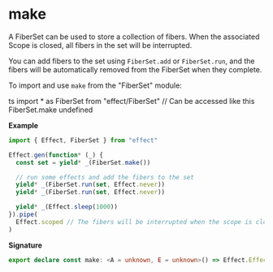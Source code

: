 # make

A FiberSet can be used to store a collection of fibers.
When the associated Scope is closed, all fibers in the set will be interrupted.

You can add fibers to the set using `FiberSet.add` or `FiberSet.run`, and the fibers will
be automatically removed from the FiberSet when they complete.

To import and use `make` from the "FiberSet" module:

ts
import \* as FiberSet from "effect/FiberSet"
// Can be accessed like this
FiberSet.make
undefined

**Example**

```ts
import { Effect, FiberSet } from "effect"

Effect.gen(function* (_) {
  const set = yield* _(FiberSet.make())

  // run some effects and add the fibers to the set
  yield* _(FiberSet.run(set, Effect.never))
  yield* _(FiberSet.run(set, Effect.never))

  yield* _(Effect.sleep(1000))
}).pipe(
  Effect.scoped // The fibers will be interrupted when the scope is closed
)
```

**Signature**

```ts
export declare const make: <A = unknown, E = unknown>() => Effect.Effect<FiberSet<A, E>, never, Scope.Scope>
```
